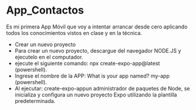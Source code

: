 # App_Contactos
Es mi primera App Móvil que voy a intentar arrancar desde cero aplicando todos los conocimientos vistos en clase y en la técnica.
- Crear un nuevo proyecto
- Para crear un nuevo proyecto, descargue del navegador NODE.JS y ejecutelo en el computador.
- ejecute el siguiente comando: npx create-expo-app@latest (powershell).
- Ingrese el nombre de la APP: What is your app named? my-app (powershell).
- Al ejecutar: create-expo-appun administrador de paquetes de Node, se inicializa y configura un nuevo proyecto Expo utilizando la plantilla predeterminada.


